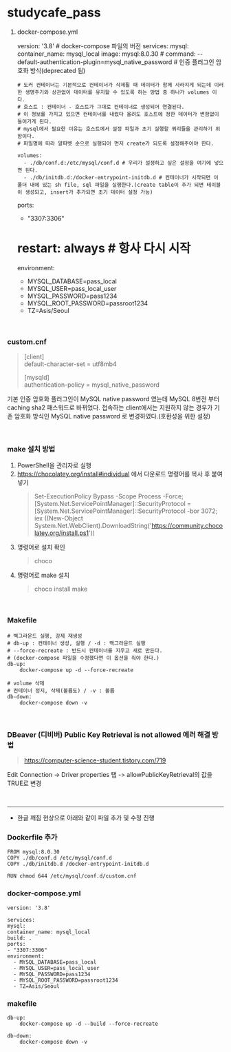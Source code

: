 # studycafe_pass


1.  docker-compose.yml


    version: '3.8' # docker-compose 파일의 버전
    services:
      mysql:
        container_name: mysql_local
        image: mysql:8.0.30
        # command: --default-authentication-plugin=mysql_native_password # 인증 플러그인 암호화 방식(deprecated 됨)
    
        # 도커 컨테이너는 기본적으로 컨테이너가 삭제될 때 데이터가 함께 사라지게 되는데 이러한 생명주기와 상관없이 데이터를 유지할 수 있도록 하는 방법 중 하나가 volumes 이다.
        # 호스트 : 컨테이너 - 호스트가 그대로 컨테이너로 생성되어 연결된다.
        # 이 정보를 가지고 있으면 컨테이너를 내렸다 올려도 호스트에 정한 데이터가 변함없이 들어가게 된다.
        # mysql에서 필요한 이유는 호스트에서 설정 파일과 초기 실행할 쿼리들을 관리하기 위함이다.
        # 파일명에 따라 알파벳 순으로 실행되어 먼저 create가 되도록 설정해주어야 한다.

        volumes:
          - ./db/conf.d:/etc/mysql/conf.d # 우리가 설정하고 싶은 설정을 여기에 넣으면 된다.
          - ./db/initdb.d:/docker-entrypoint-initdb.d # 컨테이너가 시작되면 이 폴더 내에 있는 sh file, sql 파일을 실행한다.(create table이 추가 되면 테이블이 생성되고, insert가 추가되면 초기 데이터 설정 가능)
    ports:
      - "3307:3306"
    # restart: always # 항사 다시 시작
    environment:
      - MYSQL_DATABASE=pass_local
      - MYSQL_USER=pass_local_user
      - MYSQL_PASSWORD=pass1234
      - MYSQL_ROOT_PASSWORD=passroot1234
      - TZ=Asis/Seoul

<br/>

### custom.cnf
>[client]  
default-character-set = utf8mb4  
> 
> [mysqld]    
authentication-policy = mysql_native_password

  기본 인증 암호화 플러그인이 MySQL native password 였는데 MySQL 8번전 부터 caching sha2 패스워드로 바뀌었다.
  접속하는 client에서는 지원하지 않는 경우가 기존 암호화 방식인 MySQL native password 로 변경하였다.(호환성을 위한 설정)

<br/>

### make 설치 방법
1. PowerShell을 관리자로 실행
2. https://chocolatey.org/install#individual 에서 다운로드 명령어를 복사 후 붙여넣기
    > Set-ExecutionPolicy Bypass -Scope Process -Force; [System.Net.ServicePointManager]::SecurityProtocol = [System.Net.ServicePointManager]::SecurityProtocol -bor 3072; iex ((New-Object System.Net.WebClient).DownloadString('https://community.chocolatey.org/install.ps1'))
3. 명령어로 설치 확인 
    > choco
4. 명령어로 make 설치
    > choco install make

<br/>

### Makefile
    # 백그라운드 실행, 강제 재생성
    # db-up : 컨테이너 생성, 실행 / -d : 백그라운드 실행
    # --force-recreate : 반드시 컨테이너를 지우고 새로 만든다.
    # (docker-compose 파일을 수정했다면 이 옵션을 줘야 한다.)
    db-up: 
        docker-compose up -d --force-recreate
    
    # volume 삭제
    # 컨테이너 정지, 삭제(볼륨도) / -v : 볼륨
    db-down:
        docker-compose down -v

<br/>

### DBeaver (디비버) Public Key Retrieval is not allowed 에러 해결 방법
>https://computer-science-student.tistory.com/719  

Edit Connection -> Driver properties 탭 -> allowPublicKeyRetrieval의 값을 TRUE로 변경

<br/>

---
- 한글 깨짐 현상으로 아래와 같이 파일 추가 및 수정 진행
### Dockerfile 추가
    FROM mysql:8.0.30
    COPY ./db/conf.d /etc/mysql/conf.d
    COPY ./db/initdb.d /docker-entrypoint-initdb.d
    
    RUN chmod 644 /etc/mysql/conf.d/custom.cnf
### docker-compose.yml
    version: '3.8'
    
    services:
    mysql:
    container_name: mysql_local
    build: .
    ports:
    - "3307:3306"
    environment:
      - MYSQL_DATABASE=pass_local
      - MYSQL_USER=pass_local_user
      - MYSQL_PASSWORD=pass1234
      - MYSQL_ROOT_PASSWORD=passroot1234
      - TZ=Asis/Seoul

### makefile
    db-up:
        docker-compose up -d --build --force-recreate
    
    db-down:
        docker-compose down -v